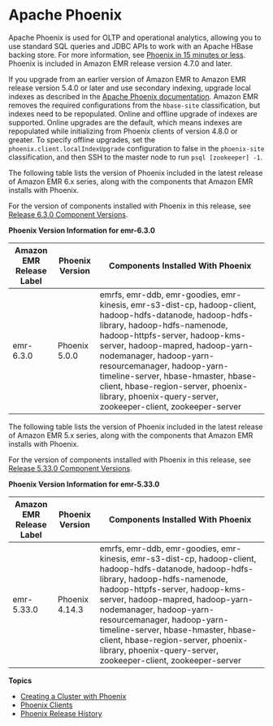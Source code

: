 # Apache Phoenix<a name="emr-phoenix"></a>

Apache Phoenix is used for OLTP and operational analytics, allowing you to use standard SQL queries and JDBC APIs to work with an Apache HBase backing store\. For more information, see [Phoenix in 15 minutes or less](https://phoenix.apache.org/Phoenix-in-15-minutes-or-less.html)\. Phoenix is included in Amazon EMR release version 4\.7\.0 and later\.

If you upgrade from an earlier version of Amazon EMR to Amazon EMR release version 5\.4\.0 or later and use secondary indexing, upgrade local indexes as described in the [Apache Phoenix documentation](https://phoenix.apache.org/secondary_indexing.html#Upgrading_Local_Indexes_created_before_4.8.0)\. Amazon EMR removes the required configurations from the `hbase-site` classification, but indexes need to be repopulated\. Online and offline upgrade of indexes are supported\. Online upgrades are the default, which means indexes are repopulated while initializing from Phoenix clients of version 4\.8\.0 or greater\. To specify offline upgrades, set the `phoenix.client.localIndexUpgrade` configuration to false in the `phoenix-site` classification, and then SSH to the master node to run `psql [zookeeper] -1`\.

The following table lists the version of Phoenix included in the latest release of Amazon EMR 6\.x series, along with the components that Amazon EMR installs with Phoenix\.

For the version of components installed with Phoenix in this release, see [Release 6\.3\.0 Component Versions](emr-release-6x.md#emr-630-release)\.


**Phoenix Version Information for emr\-6\.3\.0**  

| Amazon EMR Release Label | Phoenix Version | Components Installed With Phoenix | 
| --- | --- | --- | 
| emr\-6\.3\.0 | Phoenix 5\.0\.0 | emrfs, emr\-ddb, emr\-goodies, emr\-kinesis, emr\-s3\-dist\-cp, hadoop\-client, hadoop\-hdfs\-datanode, hadoop\-hdfs\-library, hadoop\-hdfs\-namenode, hadoop\-httpfs\-server, hadoop\-kms\-server, hadoop\-mapred, hadoop\-yarn\-nodemanager, hadoop\-yarn\-resourcemanager, hadoop\-yarn\-timeline\-server, hbase\-hmaster, hbase\-client, hbase\-region\-server, phoenix\-library, phoenix\-query\-server, zookeeper\-client, zookeeper\-server | 

The following table lists the version of Phoenix included in the latest release of Amazon EMR 5\.x series, along with the components that Amazon EMR installs with Phoenix\.

For the version of components installed with Phoenix in this release, see [Release 5\.33\.0 Component Versions](emr-release-5x.md#emr-5330-release)\.


**Phoenix Version Information for emr\-5\.33\.0**  

| Amazon EMR Release Label | Phoenix Version | Components Installed With Phoenix | 
| --- | --- | --- | 
| emr\-5\.33\.0 | Phoenix 4\.14\.3 | emrfs, emr\-ddb, emr\-goodies, emr\-kinesis, emr\-s3\-dist\-cp, hadoop\-client, hadoop\-hdfs\-datanode, hadoop\-hdfs\-library, hadoop\-hdfs\-namenode, hadoop\-httpfs\-server, hadoop\-kms\-server, hadoop\-mapred, hadoop\-yarn\-nodemanager, hadoop\-yarn\-resourcemanager, hadoop\-yarn\-timeline\-server, hbase\-hmaster, hbase\-client, hbase\-region\-server, phoenix\-library, phoenix\-query\-server, zookeeper\-client, zookeeper\-server | 

**Topics**
+ [Creating a Cluster with Phoenix](phoenix-create-cluster.md)
+ [Phoenix Clients](emr-phoenix-clients.md)
+ [Phoenix Release History](Phoenix-release-history.md)